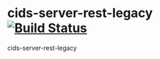 cids-server-rest-legacy [![Build Status](http://ci.cismet.de/buildStatus/icon?job=cids-server-rest-legacy)](https://ci.cismet.de/job/cids-server-rest-legacy/)
=======================

cids-server-rest-legacy
